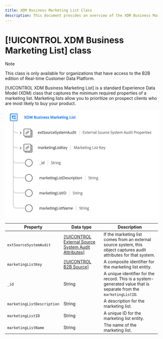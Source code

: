 ```yaml
---
title: XDM Business Marketing List Class
description: This document provides an overview of the XDM Business Marketing List class in Experience Data Model (XDM).
---
```

# [!UICONTROL XDM Business Marketing List] class

>[!NOTE]
>
>This class is only available for organizations that have access to the B2B edition of Real-time Customer Data Platform.

[!UICONTROL XDM Business Marketing List] is a standard Experience Data Model (XDM) class that captures the minimum required properties of a marketing list. Marketing lists allow you to prioritize on prospect clients who are most likely to buy your product.

![](../../images/classes/b2b/business-marketing-list.png)

| Property | Data type |  Description |
| --- | --- | --- |
| `extSourceSystemAudit` | [[!UICONTROL External Source System Audit Attributes]](../../data-types/external-source-system-audit-attributes.md) | If the marketing list comes from an external source system, this object captures audit attributes for that system. |
| `marketingListKey` | [[!UICONTROL B2B Source]](../../data-types/b2b-source.md) | A composite identifier for the marketing list entity. |
| `_id` | String  | A unique identifier for the record. This is a system-generated value that is separate from the `marketingListID`. |
| `marketingListDescription` | String  | A description for the marketing list. |
| `marketingListID` | String  | A unique ID for the marketing list entity. |
| `marketingListName` | String  | The name of the marketing list. |
